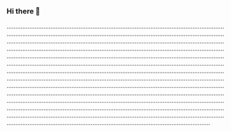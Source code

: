 ### Hi there 👋

................................................................................................................................................................................................................................................................................................................................................................................................................................................................................................................................................................................................................................................................................................................................................................................................................................................................................................................................................................................................................................................................................................................................................................................................................................................................................................................................................................................................................................................................................................................................................................................................................................................................................................................................................................................................